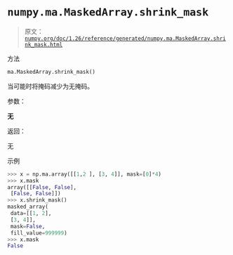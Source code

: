 # `numpy.ma.MaskedArray.shrink_mask`

> 原文：[`numpy.org/doc/1.26/reference/generated/numpy.ma.MaskedArray.shrink_mask.html`](https://numpy.org/doc/1.26/reference/generated/numpy.ma.MaskedArray.shrink_mask.html)

方法

```py
ma.MaskedArray.shrink_mask()
```

当可能时将掩码减少为无掩码。

参数：

**无**

返回：

无

示例

```py
>>> x = np.ma.array([[1,2 ], [3, 4]], mask=[0]*4)
>>> x.mask
array([[False, False],
 [False, False]])
>>> x.shrink_mask()
masked_array(
 data=[[1, 2],
 [3, 4]],
 mask=False,
 fill_value=999999)
>>> x.mask
False 
```
